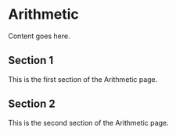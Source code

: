 # Arithmetic

Content goes here.

## Section 1

This is the first section of the Arithmetic page.

## Section 2

This is the second section of the Arithmetic page.

